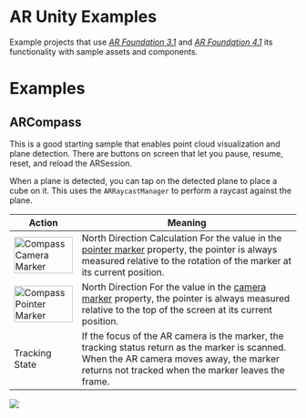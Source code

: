 # AR Unity Examples

Example projects that use [*AR Foundation 3.1*](https://docs.unity3d.com/Packages/com.unity.xr.arfoundation@3.1/manual/index.html) and [*AR Foundation 4.1*](https://docs.unity3d.com/Packages/com.unity.xr.arfoundation@4.1/manual/index.html) its functionality with sample assets and components.

# Examples

## ARCompass

This is a good starting sample that enables point cloud visualization and plane detection. There are buttons on screen that let you pause, resume, reset, and reload the ARSession.

When a plane is detected, you can tap on the detected plane to place a cube on it. This uses the `ARRaycastManager` to perform a raycast against the plane.

| Action | Meaning |
| ------ | ------- |
|   <img src="https://storage.googleapis.com/fns-blog/public/frontend/assets/images/project/ar-compass/pointerMarker.png" width="100%" alt="Compass Camera Marker"></img>     | North Direction Calculation For the value in the [pointer marker](https://storage.googleapis.com/fns-blog/public/frontend/assets/images/project/ar-compass/pointerMarker.png) property, the pointer is always measured relative to the rotation of the marker at its current position.|
|<img src="https://storage.googleapis.com/fns-blog/public/frontend/assets/images/project/ar-compass/cameraMarker.png" width="100%" alt="Compass Pointer Marker"></img>|North Direction For the value in the [camera marker](https://storage.googleapis.com/fns-blog/public/frontend/assets/images/project/ar-compass/cameraMarker.png) property, the pointer is always measured relative to the top of the screen at its current position. |
| Tracking State | If the focus of the AR camera is the marker, the tracking status return as the marker is scanned. When the AR camera moves away, the marker returns not tracked when the marker leaves the frame. |

 ![](https://storage.googleapis.com/fns-blog/public/frontend/assets/images/project/ar-compass/cameraMarker_Test1.gif)
